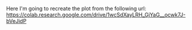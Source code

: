 Here I'm going to recreate the plot from the following url:
https://colab.research.google.com/drive/1wcSdXayLRH_GjYaG__ocwk7J-bVeJidP
